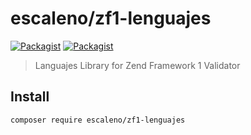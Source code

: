 # escaleno/zf1-lenguajes

[![Packagist](https://img.shields.io/packagist/v/escaleno/zf1-lenguajes.svg?style=flat-square)](https://packagist.org/packages/escaleno/zf1-lenguajes)
[![Packagist](https://img.shields.io/packagist/dm/escaleno/zf1-lenguajes.svg?style=flat-square)](https://packagist.org/packages/escaleno/zf1-lenguajes)

> Languajes Library for Zend Framework 1 Validator

## Install

```bash
composer require escaleno/zf1-lenguajes
```
